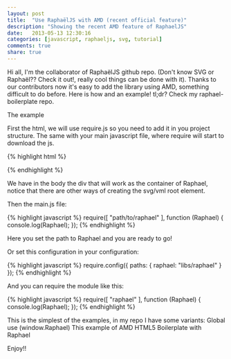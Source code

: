 ```yaml
---
layout: post
title:  "Use RaphaëlJS with AMD (recent official feature)"
description: "Showing the recent AMD feature of RaphaelJS"
date:   2013-05-13 12:30:16
categories: [javascript, raphaeljs, svg, tutorial]
comments: true
share: true
---
```


Hi all, I'm the collaborator of RaphaëlJS github repo. (Don't know SVG or Raphaël?? Check it out!, really cool things can be done with it).
Thanks to our contributors now it's easy to add the library using AMD, something difficult to do before.
Here is how and an example!
tl;dr? Check my raphael-boilerplate repo.

The example

First the html, we will use require.js so you need to add it in you project structure. The same with your main javascript file, where require will start to download the js.

{% highlight html %}
<html>
<head>
 <title>Raphael Dev testing html</title>
 <script data-main="main" src="require.js"></script>
</head>
<body>
        <!-- Here is the container for Raphael -->
 <div id="container"></div>
</body>
</html>
{% endhighlight %}

We have in the body the div that will work as the container of Raphael, notice that there are other ways of creating the svg/vml root element.

Then the main.js file:

{% highlight javascript %}
require([ "path/to/raphael" ], function (Raphael) {
    console.log(Raphael);
});
{% endhighlight %}

Here you set the path to Raphael and you are ready to go!

Or set this configuration in your configuration:

{% highlight javascript %}
require.config({
  paths: {
    raphael: "libs/raphael"
  }
});
{% endhighlight %}

And you can require the module like this:

{% highlight javascript %}
require([ "raphael" ], function (Raphael) {
    console.log(Raphael);
});
{% endhighlight %}

This is the simplest of the examples, in my repo I have some variants:
Global use (window.Raphael)
This example of AMD
HTML5 Boilerplate with Raphael

Enjoy!!
